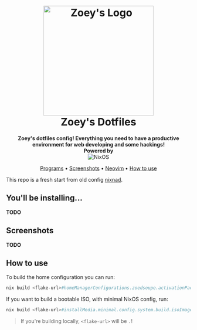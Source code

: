 <h1 align="center">
  <br />
  <img src="./assets/logo.png" alt="Zoey's Logo" width="300">
  <br />
  Zoey's Dotfiles
  <br />
</h1>

<div align="center">
  <strong>Zoey's dotfiles config! Everything you need to have a productive environment for web developing and some hackings!</strong>
</div>

<div align="center">
  <strong>Powered by</strong>
  <br>
  <img src="https://img.shields.io/badge/-NixOS-informational?style=for-the-badge&logo=NixOS&logoColor=white&color=5277C3" alt="NixOS" />
</div>

<p align="center">
  <a href="#programs">Programs</a> •
  <a href="#screenshots">Screenshots</a> •
  <a href="https://github.com/zoedsoupe/copper" target="_blank">Neovim</a> •
  <a href="#how-to-use">How to use</a>
</p>

This repo is a fresh start from old config [nixnad](https://github.com/zoedsoupe/nixnad).

<a id="programs" />

## You'll be installing...
**TODO**

## Screenshots
**TODO**

## How to use

To build the home configuration you can run:

```sh dark
nix build <flake-url>#homeManagerConfigurations.zoedsoupe.activationPackage
```

If you want to build a bootable ISO, with minimal NixOS config, run:

```sh dark
nix build <flake-url>#installMedia.minimal.config.system.build.isoImage
```

> If you're building locally, `<flake-url>` will be `.`!
